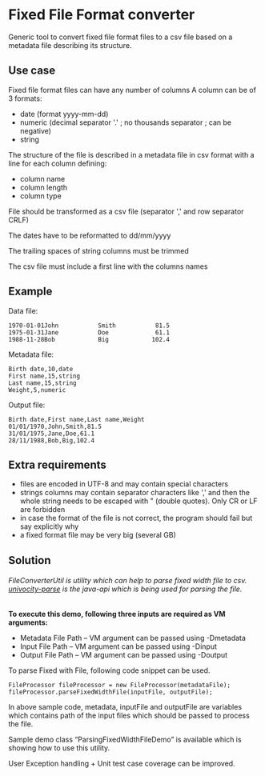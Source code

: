 # Fixed File Format converter

Generic tool to convert fixed file format files to a csv file based on a metadata file describing its structure.

## Use case

Fixed file format files can have any number of columns
A column can be of 3 formats:
* date (format yyyy-mm-dd)
* numeric (decimal separator '.' ; no thousands separator ; can be negative)
* string

The structure of the file is described in a metadata file in csv format with a line for each column defining:
* column name
* column length
* column type

File should be transformed as a csv file (separator ',' and row separator CRLF)

The dates have to be reformatted to dd/mm/yyyy

The trailing spaces of string columns must be trimmed

The csv file must include a first line with the columns names

## Example

Data file:
```
1970-01-01John           Smith           81.5
1975-01-31Jane           Doe             61.1
1988-11-28Bob            Big            102.4
```

Metadata file:
```
Birth date,10,date
First name,15,string
Last name,15,string
Weight,5,numeric
```

Output file:
```
Birth date,First name,Last name,Weight
01/01/1970,John,Smith,81.5
31/01/1975,Jane,Doe,61.1
28/11/1988,Bob,Big,102.4
```

## Extra requirements
* files are encoded in UTF-8 and may contain special characters
* strings columns may contain separator characters like ',' and then the whole string needs to be escaped with " (double quotes). Only CR or LF are forbidden
* in case the format of the file is not correct, the program should fail but say explicitly why
* a fixed format file may be very big (several GB)


## Solution

###### FileConverterUtil is utility which can help to parse fixed width file to csv. [univocity-parse](https://www.univocity.com/pages/univocity_parsers_documentation) is the java-api which is being used for parsing the file.

**To execute this demo, following three inputs are required as VM arguments:**
* Metadata File Path – VM argument can be passed using -Dmetadata
* Input File Path – VM argument can be passed using -Dinput
* Output File Path – VM argument can be passed using -Doutput

To parse Fixed with File, following code snippet can be used.
```
FileProcessor fileProcessor = new FileProcessor(metadataFile);
fileProcessor.parseFixedWidthFile(inputFile, outputFile);
```

In above sample code, metadata, inputFile and outputFile are variables which contains path of the input files which should be passed to process the file.

Sample demo class “ParsingFixedWidthFileDemo” is available which is showing how to use this utility.

User Exception handling + Unit test case coverage can be improved.
